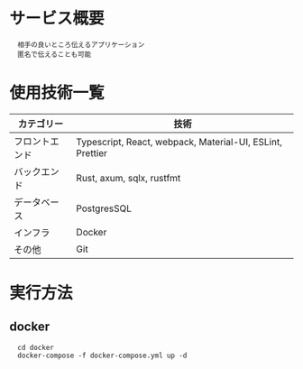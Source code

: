 # サービス概要
      相手の良いところ伝えるアプリケーション
      匿名で伝えることも可能

<!-- # サービス作成について
      知人の依頼で、お見合いを盛り上げる1つのイベントしてサンプルアプリケーションを作成
      サンプルアプリケーションですので、本番環境は現在ございません -->

# 使用技術一覧
|  カテゴリー  |  技術  |
| --- | --- |
|  フロントエンド |  Typescript, React, webpack, Material-UI, ESLint, Prettier　|
|  バックエンド  |  Rust, axum, sqlx, rustfmt  |
|  データベース  |  PostgresSQL  |
|  インフラ  |  Docker  |
|  その他  |  Git  |

# 実行方法
## docker
      cd docker
      docker-compose -f docker-compose.yml up -d


